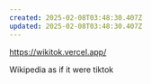 ```yaml
---
created: 2025-02-08T03:48:30.407Z
updated: 2025-02-08T03:48:30.407Z
---
```

https://wikitok.vercel.app/

Wikipedia as if it were tiktok